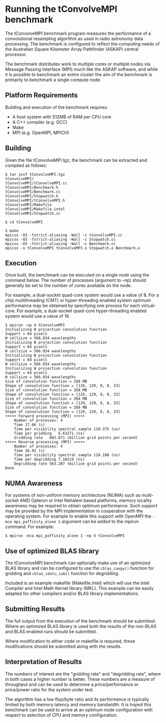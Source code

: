 Running the tConvolveMPI benchmark
==================================

The tConvolveMPI benchmark program measures the performance of a convolutional resampling
algorithm as used in radio astronomy data processing. The benchmark is configured to reflect
the computing needs of the Australian Square Kilometer Array Pathfinder (ASKAP) central
processor.

The benchmark distributes work to multiple cores or multiple nodes via Message Passing
Interface (MPI) much like the ASKAP software, and while it is possible to benchmark an
entire cluster the aim of the benchmark is primarily to benchmark a single compute node.

Platform Requirements
---------------------
Building and execution of the benchmark requires:

* A host system with 512MB of RAM per CPU core
* A C++ compiler (e.g. GCC)
* Make
* MPI (e.g. OpenMPI, MPICH)

Building
--------
Given the file tConvolveMPI.tgz, the benchmark can be extracted and compiled as follows:

    $ tar zxvf tConvolveMPI.tgz 
    tConvolveMPI/
    tConvolveMPI/tConvolveMPI.cc
    tConvolveMPI/Benchmark.h
    tConvolveMPI/Benchmark.cc
    tConvolveMPI/Stopwatch.h
    tConvolveMPI/tConvolveMPI.h
    tConvolveMPI/Makefile
    tConvolveMPI/Makefile.intel
    tConvolveMPI/Stopwatch.cc

    $ cd tConvolveMPI

    $ make
    mpicxx -O3 -fstrict-aliasing -Wall -c tConvolveMPI.cc
    mpicxx -O3 -fstrict-aliasing -Wall -c Stopwatch.cc
    mpicxx -O3 -fstrict-aliasing -Wall -c Benchmark.cc
    mpicxx -o tConvolveMPI tConvolveMPI.o Stopwatch.o Benchmark.o

Execution
---------
Once built, the benchmark can be executed on a single node using the command below.
The number of processes (argument to –np) should generally be set to the number of
cores available on the node.

For example, a dual-socket quad-core system would use a value of 8. For a chip multithreading
(CMT) or hyper-threading enabled system optimum performance may be obtained by specifying
one process for each virtual-core. For example, a dual-socket quad-core hyper-threading
enabled system would use a value of 16.

    $ mpirun -np 4 tConvolveMPI
    Initializing W projection convolution function
    Support = 64 pixels
    W cellsize = 566.034 wavelengths
    Initializing W projection convolution function
    Support = 64 pixels
    W cellsize = 566.034 wavelengths
    Initializing W projection convolution function
    Support = 64 pixels
    W cellsize = 566.034 wavelengths
    Initializing W projection convolution function
    Support = 64 pixels
    W cellsize = 566.034 wavelengths
    Size of convolution function = 268 MB
    Shape of convolution function = [129, 129, 8, 8, 33]
    Size of convolution function = 268 MB
    Shape of convolution function = [129, 129, 8, 8, 33]
    Size of convolution function = 268 MB
    Shape of convolution function = [129, 129, 8, 8, 33]
    Size of convolution function = 268 MB
    Shape of convolution function = [129, 129, 8, 8, 33]
    +++++ Forward processing (MPI) +++++
        Number of processes: 4
        Time 17.66 (s) 
        Time per visibility spectral sample 110.375 (us) 
        Time per gridding   6.63271 (ns) 
        Gridding rate   603.071 (million grid points per second)
    +++++ Reverse processing (MPI) +++++
        Number of processes: 4
        Time 18.91 (s) 
        Time per visibility spectral sample 118.188 (us) 
        Time per degridding 7.10219 (ns) 
        Degridding rate 563.207 (million grid points per second)
    Done

NUMA Awareness
--------------
For systems of non-uniform memory architecture (NUMA) such as multi-socket AMD Opteron
or Intel Nehalem based platforms, memory locality awareness may be required to obtain
optimum performance. Such support may be provided by the MPI implementation in
cooperation with the operating system. For example to enable this support with OpenMPI
the `-mca mpi_paffinity_alone 1` argument can be added to the mpirun command. For example:

    $ mpirun -mca mpi_paffinity_alone 1 -np 4 tConvolveMPI

Use of optimized BLAS library
-----------------------------
The tConvolveMPI benchmark can optionally make use of an optimized BLAS library and can
be configured to use the `cblas_caxpy()` function for gridding and `cblas_cdotu_sub()`
function for degridding.

Included is an example makefile (Makefile.intel) which will use the Intel Compiler and
Intel Math Kernel library (MKL). This example can be easily adapted for other compilers
and/or BLAS library implementations.

Submitting Results
------------------
The full output from the execution of the benchmark should be submitted. Where an
optimized BLAS library is used both the results of the non-BLAS and BLAS enabled runs
should be submitted.

Where modification to either code or makefile is required, these modifications should
be submitted along with the results.

Interpretation of Results
-------------------------
The numbers of interest are the "gridding rate" and "degridding rate", where in both
cases a higher number is better. These numbers are a measure of throughput and can be
used to determine a price/performance or price/power ratio for the system under test.

The algorithm has a low flop/byte ratio and its performance is typically limited by both
memory latency and memory bandwidth. It is hoped this benchmark can be used to arrive at
an optimum node configuration with respect to selection of CPU and memory configuration.
